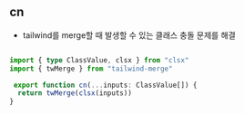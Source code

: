
## cn
- tailwind를 merge할 때 발생할 수 있는 클래스 충돌 문제를 해결
```typescript

import { type ClassValue, clsx } from "clsx"  
import { twMerge } from "tailwind-merge"  

 export function cn(...inputs: ClassValue[]) {  
  return twMerge(clsx(inputs))  
}

```